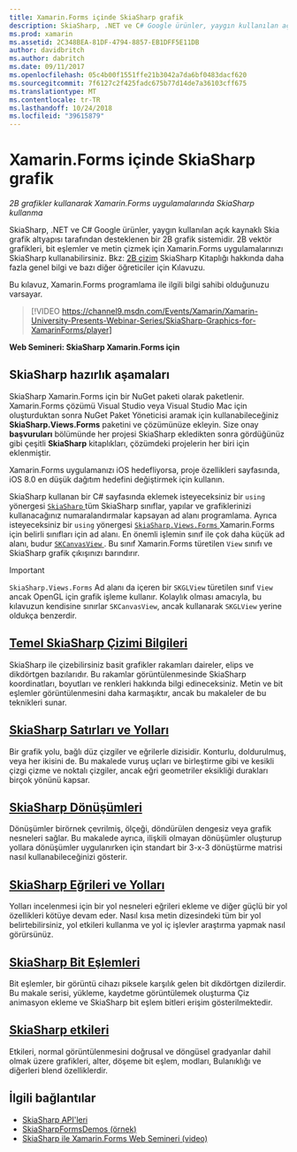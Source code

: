 ```yaml
---
title: Xamarin.Forms içinde SkiaSharp grafik
description: SkiaSharp, .NET ve C# Google ürünler, yaygın kullanılan açık kaynaklı Skia grafik altyapısı tarafından desteklenen bir 2B grafik sistemidir. Bu kılavuz, 2B grafikler kullanarak Xamarin.Forms uygulamalarında SkiaSharp kullanmayı açıklar.
ms.prod: xamarin
ms.assetid: 2C348BEA-81DF-4794-8857-EB1DFF5E11DB
author: davidbritch
ms.author: dabritch
ms.date: 09/11/2017
ms.openlocfilehash: 05c4b00f1551ffe21b3042a7da6bf0483dacf620
ms.sourcegitcommit: 7f6127c2f425fadc675b77d14de7a36103cff675
ms.translationtype: MT
ms.contentlocale: tr-TR
ms.lasthandoff: 10/24/2018
ms.locfileid: "39615879"
---
```

# <a name="skiasharp-graphics-in-xamarinforms"></a>Xamarin.Forms içinde SkiaSharp grafik

_2B grafikler kullanarak Xamarin.Forms uygulamalarında SkiaSharp kullanma_

SkiaSharp, .NET ve C# Google ürünler, yaygın kullanılan açık kaynaklı Skia grafik altyapısı tarafından desteklenen bir 2B grafik sistemidir. 2B vektör grafikleri, bit eşlemler ve metin çizmek için Xamarin.Forms uygulamalarınızı SkiaSharp kullanabilirsiniz. Bkz: [2B çizim](~/graphics-games/skiasharp/index.md) SkiaSharp Kitaplığı hakkında daha fazla genel bilgi ve bazı diğer öğreticiler için Kılavuzu.

Bu kılavuz, Xamarin.Forms programlama ile ilgili bilgi sahibi olduğunuzu varsayar.

> [!VIDEO https://channel9.msdn.com/Events/Xamarin/Xamarin-University-Presents-Webinar-Series/SkiaSharp-Graphics-for-XamarinForms/player]

**Web Semineri: SkiaSharp Xamarin.Forms için**

## <a name="skiasharp-preliminaries"></a>SkiaSharp hazırlık aşamaları

SkiaSharp Xamarin.Forms için bir NuGet paketi olarak paketlenir. Xamarin.Forms çözümü Visual Studio veya Visual Studio Mac için oluşturduktan sonra NuGet Paket Yöneticisi aramak için kullanabileceğiniz **SkiaSharp.Views.Forms** paketini ve çözümünüze ekleyin. Size onay **başvuruları** bölümünde her projesi SkiaSharp ekledikten sonra gördüğünüz gibi çeşitli **SkiaSharp** kitaplıkları, çözümdeki projelerin her biri için eklenmiştir.

Xamarin.Forms uygulamanızı iOS hedefliyorsa, proje özellikleri sayfasında, iOS 8.0 en düşük dağıtım hedefini değiştirmek için kullanın.

SkiaSharp kullanan bir C# sayfasında eklemek isteyeceksiniz bir `using` yönergesi [ `SkiaSharp` ](xref:SkiaSharp) tüm SkiaSharp sınıflar, yapılar ve grafiklerinizi kullanacağınız numaralandırmalar kapsayan ad alanı programlama. Ayrıca isteyeceksiniz bir `using` yönergesi [ `SkiaSharp.Views.Forms` ](xref:SkiaSharp.Views.Forms) Xamarin.Forms için belirli sınıfları için ad alanı. En önemli işlemin sınıf ile çok daha küçük ad alanı, budur [ `SKCanvasView` ](xref:SkiaSharp.Views.Forms.SKCanvasView). Bu sınıf Xamarin.Forms türetilen `View` sınıfı ve SkiaSharp grafik çıkışınızı barındırır.

> [!IMPORTANT]
> `SkiaSharp.Views.Forms` Ad alanı da içeren bir `SKGLView` türetilen sınıf `View` ancak OpenGL için grafik işleme kullanır. Kolaylık olması amacıyla, bu kılavuzun kendisine sınırlar `SKCanvasView`, ancak kullanarak `SKGLView` yerine oldukça benzerdir.

## <a name="skiasharp-drawing-basicsbasicsindexmd"></a>[Temel SkiaSharp Çizimi Bilgileri](basics/index.md)

SkiaSharp ile çizebilirsiniz basit grafikler rakamları daireler, elips ve dikdörtgen bazılarıdır. Bu rakamlar görüntülenmesinde SkiaSharp koordinatları, boyutları ve renkleri hakkında bilgi edineceksiniz. Metin ve bit eşlemler görüntülenmesini daha karmaşıktır, ancak bu makaleler de bu teknikleri sunar.

## <a name="skiasharp-lines-and-pathspathsindexmd"></a>[SkiaSharp Satırları ve Yolları](paths/index.md)

Bir grafik yolu, bağlı düz çizgiler ve eğrilerle dizisidir. Konturlu, doldurulmuş, veya her ikisini de. Bu makalede vuruş uçları ve birleştirme gibi ve kesikli çizgi çizme ve noktalı çizgiler, ancak eğri geometriler eksikliği durakları birçok yönünü kapsar.

## <a name="skiasharp-transformstransformsindexmd"></a>[SkiaSharp Dönüşümleri](transforms/index.md)

Dönüşümler birörnek çevrilmiş, ölçeği, döndürülen dengesiz veya grafik nesneleri sağlar. Bu makalede ayrıca, ilişkili olmayan dönüşümler oluşturup yollara dönüşümler uygulanırken için standart bir 3-x-3 dönüştürme matrisi nasıl kullanabileceğinizi gösterir.

## <a name="skiasharp-curves-and-pathscurvesindexmd"></a>[SkiaSharp Eğrileri ve Yolları](curves/index.md)

Yolları incelenmesi için bir yol nesneleri eğrileri ekleme ve diğer güçlü bir yol özellikleri kötüye devam eder. Nasıl kısa metin dizesindeki tüm bir yol belirtebilirsiniz, yol etkileri kullanma ve yol iç işlevler araştırma yapmak nasıl görürsünüz.

## <a name="skiasharp-bitmapsbitmapsindexmd"></a>[SkiaSharp Bit Eşlemleri](bitmaps/index.md)

Bit eşlemler, bir görüntü cihazı piksele karşılık gelen bit dikdörtgen dizilerdir. Bu makale serisi, yükleme, kaydetme görüntülemek oluşturma Çiz animasyon ekleme ve SkiaSharp bit eşlem bitleri erişim gösterilmektedir.

## <a name="skiasharp-effectseffectsindexmd"></a>[SkiaSharp etkileri](effects/index.md)

Etkileri, normal görüntülenmesini doğrusal ve döngüsel gradyanlar dahil olmak üzere grafikleri, alter, döşeme bit eşlem, modları, Bulanıklığı ve diğerleri blend özelliklerdir.

## <a name="related-links"></a>İlgili bağlantılar

- [SkiaSharp API'leri](https://docs.microsoft.com/dotnet/api/skiasharp)
- [SkiaSharpFormsDemos (örnek)](https://developer.xamarin.com/samples/xamarin-forms/SkiaSharpForms/Demos/)
- [SkiaSharp ile Xamarin.Forms Web Semineri (video)](https://channel9.msdn.com/Events/Xamarin/Xamarin-University-Presents-Webinar-Series/SkiaSharp-Graphics-for-XamarinForms)
